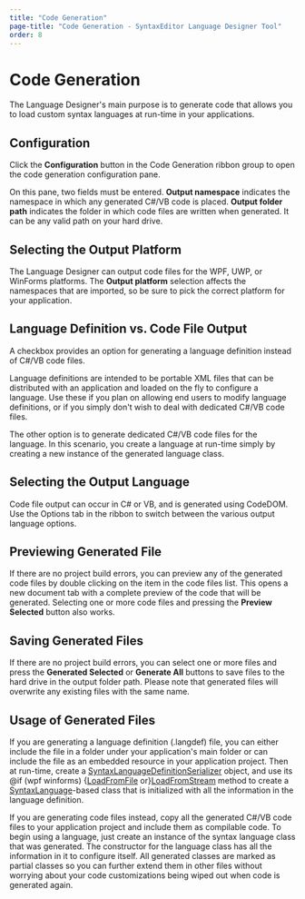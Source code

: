 ```yaml
---
title: "Code Generation"
page-title: "Code Generation - SyntaxEditor Language Designer Tool"
order: 8
---
```

# Code Generation

The Language Designer's main purpose is to generate code that allows you to load custom syntax languages at run-time in your applications.

## Configuration

Click the **Configuration** button in the Code Generation ribbon group to open the code generation configuration pane.

On this pane, two fields must be entered. **Output namespace** indicates the namespace in which any generated C#/VB code is placed. **Output folder path** indicates the folder in which code files are written when generated.  It can be any valid path on your hard drive.

## Selecting the Output Platform

The Language Designer can output code files for the WPF, UWP, or WinForms platforms.  The **Output platform** selection affects the namespaces that are imported, so be sure to pick the correct platform for your application.

## Language Definition vs. Code File Output

A checkbox provides an option for generating a language definition instead of C#/VB code files.

Language definitions are intended to be portable XML files that can be distributed with an application and loaded on the fly to configure a language.  Use these if you plan on allowing end users to modify language definitions, or if you simply don't wish to deal with dedicated C#/VB code files.

The other option is to generate dedicated C#/VB code files for the language.  In this scenario, you create a language at run-time simply by creating a new instance of the generated language class.

## Selecting the Output Language

Code file output can occur in C# or VB, and is generated using CodeDOM.  Use the Options tab in the ribbon to switch between the various output language options.

## Previewing Generated File

If there are no project build errors, you can preview any of the generated code files by double clicking on the item in the code files list.  This opens a new document tab with a complete preview of the code that will be generated.  Selecting one or more code files and pressing the **Preview Selected** button also works.

## Saving Generated Files

If there are no project build errors, you can select one or more files and press the **Generated Selected** or **Generate All** buttons to save files to the hard drive in the output folder path.  Please note that generated files will overwrite any existing files with the same name.

## Usage of Generated Files

If you are generating a language definition (.langdef) file, you can either include the file in a folder under your application's main folder or can include the file as an embedded resource in your application project.  Then at run-time, create a [SyntaxLanguageDefinitionSerializer](xref:ActiproSoftware.Text.Implementation.SyntaxLanguageDefinitionSerializer) object, and use its @if (wpf winforms) {[LoadFromFile](xref:ActiproSoftware.Text.Implementation.SyntaxLanguageDefinitionSerializer.LoadFromFile*) or}[LoadFromStream](xref:ActiproSoftware.Text.Implementation.SyntaxLanguageDefinitionSerializer.LoadFromStream*) method to create a [SyntaxLanguage](xref:ActiproSoftware.Text.Implementation.SyntaxLanguage)-based class that is initialized with all the information in the language definition.

If you are generating code files instead, copy all the generated C#/VB code files to your application project and include them as compilable code.  To begin using a language, just create an instance of the syntax language class that was generated.  The constructor for the language class has all the information in it to configure itself.  All generated classes are marked as partial classes so you can further extend them in other files without worrying about your code customizations being wiped out when code is generated again.
